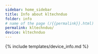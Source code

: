 ```yaml
---
sidebar: home_sidebar
title: Info about kltechnduo
folder: info
# name of the page (/{{permalink}}.html)
permalink: kltechnduo/
device: kltechnduo
---
```

{% include templates/device_info.md %}
